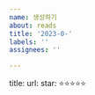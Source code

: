 ```yaml
---
name: 생성하기
about: reads
title: '2023-0-'
labels: ''
assignees: ''

---
```


title: 
url: 
star: ⭐️⭐️⭐️⭐️⭐️
